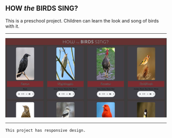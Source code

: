 ## HOW <i>the</i> BIRDS SING?

This is a preschool project. Children can learn the look and song of birds with it.

<hr>


<img src="./screenshot.jpg" width="800px">


<hr>

```
This project has responsive design.
```